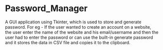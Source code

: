 # Password_Manager

A GUI application using Tkinter, which is used to store and generate password.
For eg - If the user wanted to create an account on a website, the user enter the name of the website and his email/username
and then the user had to enter the password or can use the built-in generate password and it stores the data in CSV file and
copies it to the clipboard.
